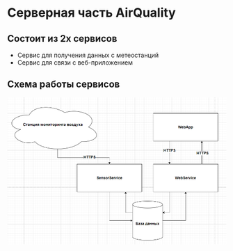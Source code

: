 # Серверная часть AirQuality

## Состоит из 2х сервисов
- Сервис для получения данных с метеостанций
- Сервис для связи с веб-приложением

## Схема работы сервисов

![Alt text](/schema.png)
